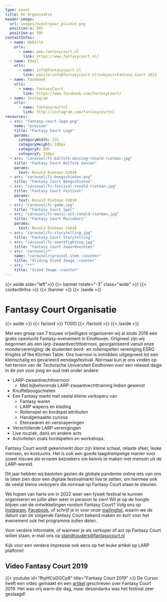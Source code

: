 ```yaml
---
type: event
title: De Organisatie
header-image:
  url: images/event/pear_pluchie.png
  position-x: 50%
  position-y: 50%
contactInfos:
  - name: Website
    urls:
      - name: www.fantasycourt.nl
        link: https://www.fantasycourt.nl/
  - name: Email
    urls:
      - name: info@fantasycourt.nl
        link: mailto:info@fantasycourt.nl?subject=Fantasy Court 2021
  - name: Facebook
    urls:
      - name: FantasyCourt
        link: https://www.facebook.com/FantasyCourt/
  - name: Instagram
    urls:
      - name: fantasycourtnl
        link: http://instagram.com/fantasycourtnl
resources:
  - src: "fantasy-court-logo.png"
    name: "preview"
    title: "Fantasy Court Logo"
    params:
      categoryWidth: 15%
      categoryHeight: 100px
      categoryX: 60%
      categoryY: 150px
  - src: "carousel/fc-balfolk-dancing-ronald-rietman.jpg"
    title: "Fantasy Court Balfolk dansen"
    params:
      text: Ronald Rietman ©2018
  - src: "carousel/fc-boogschieten.png"
    title: "Fantasy Court Boogschieten"
  - src: "carousel/fc-festival-ronald-rietman.jpg"
    title: "Fantasy Court Festival"
    params:
      text: Ronald Rietman ©2018
  - src: "carousel/fc-game.jpg"
    title: "Fantasy Court Spel"
  - src: "carousel/fc-music-act-ronald-rietman.jpg"
    title: "Fantasy Court Muziekact"
    params:
      text: Ronald Rietman ©2018
  - src: "carousel/fc-storytelling.jpg"
    title: "Fantasy Court Storytelling"
  - src: "carousel/fc-swordfighting.jpg"
    title: "Fantasy Court Zwaardvechten"
  - src: "carousel/*"
    name: "carousel/carousel-item-:counter"
    title: "Sliding Stand Image :counter"
  - src: "**"
    title: "Stand Image :counter"
---
```

{{< aside side="left">}}
  {{< banner rotate="-3" class="wide" >}}
      {{< contactInfos >}}
  {{< /banner >}}
{{< /aside >}}


# Fantasy Court Organisatie
{{< aside >}}
    {{< factoid >}}
        TODO
    {{< /factoid >}}
{{< /aside >}}

Met een groep van 7 trouwe vrijwilligers organiseren wij al sinds 2016 een gratis openlucht Fantasy-evenement in Eindhoven. Origineel zijn wij begonnen als een larp-zwaardvechttoernooi, georganiseerd vanuit onze moedervereniging: de studenten bord- en rollenspellen vereniging ESRG Knights of the Kitchen Table. Ons toernooi is inmiddels uitgegroeid tot een kleinschalig en gevarieerd eendagsfestival. Normaal kun je ons vinden op het terrein van de Technische Universiteit Eindhoven voor een relaxed dagje in de zon voor jong en oud met onder andere:

- LARP-zwaardvechttoernooi
    * Met bijbehorende LARP-zwaardvechttraining indien gewenst
- Knuffelboogschieten
- Een Fantasy markt met veelal kleine verkopers van
    * Fantasy waren
    * LARP wapens en kleding
    * Rollenspel en bordspel attributen
    * Handgemaakte curiosa
    * Etenswaren en versnaperingen
- Verschillende LARP verenigingen
- Live muziek, dans en andere acts
- Activiteiten zoals bordspellen en workshops.

Fantasy Court wordt gekenmerkt door zijn kleine schaal, relaxte sfeer, leuke mensen, en kostuums. Het is ook een goede laagdrempelige manier voor zowel nieuwe als ervaren bezoekers om kennis te maken met mensen uit de LARP-wereld.

Dit jaar hebben wij besloten gezien de globale pandemie online iets van ons te laten zien door een digitale festivalmarkt live te zetten, om hiermee ook de veelal kleine verkopers die normaal op Fantasy Court staan te steunen.

We hopen van harte om in 2022 weer een fysiek festival te kunnen organiseren en jullie allen weer in persoon te zien! Wil je op de hoogte blijven van de ontwikkelingen rondom Fantasy Court? Volg ons op [Instagram](http://instagram.com/fantasycourtnl), [Facebook](https://www.facebook.com/FantasyCourt/), of schrijf je in voor onze [mailinglist](https://forms.gle/1T6a1Wv6jVgPEF7m9), waarin we de datum van de volgende Fantasy Court bekend maken en kort voor het evenement ook het programma zullen delen.

Voor verdere informatie, of wanneer je als verkoper of act op Fantasy Court willen staan, e-mail ons op standhouders@fantasycourt.nl

Kijk voor een verdere impressie ook eens op het leuke artikel op LARP platform!

## Video Fantasy Court 2019
{{< youtube id="fhyHCuGGCp8" title="Fantasy Court 2019" >}}
De Cursor heeft een video gemaakt en een [artikel](https://www.cursor.tue.nl/en/news/2019/juni/week-1/its-not-the-size-of-the-sword-that-matters-my-boy) geschreven over Fantasy Court 2019. Het was vrij warm die dag, maar desondanks was het festival zeer geslaagd!
